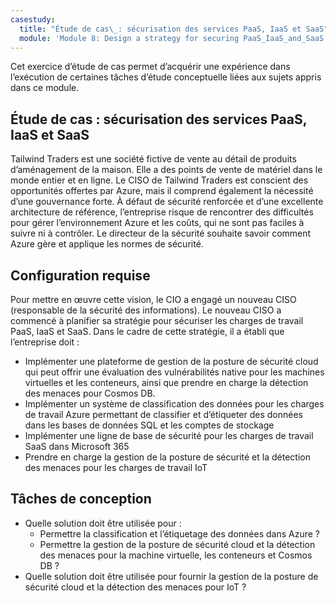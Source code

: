 ```yaml
---
casestudy:
  title: "Étude de cas\_: sécurisation des services PaaS, IaaS et SaaS"
  module: 'Module 8: Design a strategy for securing PaaS_IaaS_and_SaaS services'
---
```


Cet exercice d’étude de cas permet d’acquérir une expérience dans l’exécution de certaines tâches d’étude conceptuelle liées aux sujets appris dans ce module.

## Étude de cas : sécurisation des services PaaS, IaaS et SaaS

Tailwind Traders est une société fictive de vente au détail de produits d’aménagement de la maison. Elle a des points de vente de matériel dans le monde entier et en ligne. Le CISO de Tailwind Traders est conscient des opportunités offertes par Azure, mais il comprend également la nécessité d’une gouvernance forte. À défaut de sécurité renforcée et d’une excellente architecture de référence, l’entreprise risque de rencontrer des difficultés pour gérer l’environnement Azure et les coûts, qui ne sont pas faciles à suivre ni à contrôler. Le directeur de la sécurité souhaite savoir comment Azure gère et applique les normes de sécurité.

## Configuration requise

Pour mettre en œuvre cette vision, le CIO a engagé un nouveau CISO (responsable de la sécurité des informations). Le nouveau CISO a commencé à planifier sa stratégie pour sécuriser les charges de travail PaaS, IaaS et SaaS. Dans le cadre de cette stratégie, il a établi que l’entreprise doit :

-   Implémenter une plateforme de gestion de la posture de sécurité cloud qui peut offrir une évaluation des vulnérabilités native pour les machines virtuelles et les conteneurs, ainsi que prendre en charge la détection des menaces pour Cosmos DB.
-   Implémenter un système de classification des données pour les charges de travail Azure permettant de classifier et d’étiqueter des données dans les bases de données SQL et les comptes de stockage
-   Implémenter une ligne de base de sécurité pour les charges de travail SaaS dans Microsoft 365
-   Prendre en charge la gestion de la posture de sécurité et la détection des menaces pour les charges de travail IoT

## Tâches de conception

* Quelle solution doit être utilisée pour :
   - Permettre la classification et l’étiquetage des données dans Azure ?
   - Permettre la gestion de la posture de sécurité cloud et la détection des menaces pour la machine virtuelle, les conteneurs et Cosmos DB ?
* Quelle solution doit être utilisée pour fournir la gestion de la posture de sécurité cloud et la détection des menaces pour IoT ?

